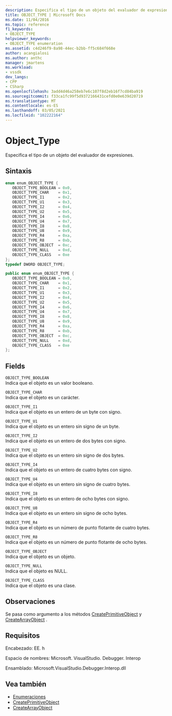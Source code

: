 ```yaml
---
description: Especifica el tipo de un objeto del evaluador de expresiones.
title: OBJECT_TYPE | Microsoft Docs
ms.date: 11/04/2016
ms.topic: reference
f1_keywords:
- OBJECT_TYPE
helpviewer_keywords:
- OBJECT_TYPE enumeration
ms.assetid: c4d246f9-8a98-44ec-b2bb-ff5c684f668e
author: acangialosi
ms.author: anthc
manager: jmartens
ms.workload:
- vssdk
dev_langs:
- CPP
- CSharp
ms.openlocfilehash: 3add4d46a258eb7e6c107f8d2eb16f7cd84ba919
ms.sourcegitcommit: f33ca1fc99f5d9372166431cefd0e0e639d20719
ms.translationtype: MT
ms.contentlocale: es-ES
ms.lasthandoff: 03/05/2021
ms.locfileid: "102222164"
---
```

# <a name="object_type"></a>Object_Type
Especifica el tipo de un objeto del evaluador de expresiones.

## <a name="syntax"></a>Sintaxis

```cpp
enum enum_OBJECT_TYPE { 
   OBJECT_TYPE_BOOLEAN = 0x0,
   OBJECT_TYPE_CHAR    = 0x1,
   OBJECT_TYPE_I1      = 0x2,
   OBJECT_TYPE_U1      = 0x3,
   OBJECT_TYPE_I2      = 0x4,
   OBJECT_TYPE_U2      = 0x5,
   OBJECT_TYPE_I4      = 0x6,
   OBJECT_TYPE_U4      = 0x7,
   OBJECT_TYPE_I8      = 0x8,
   OBJECT_TYPE_U8      = 0x9,
   OBJECT_TYPE_R4      = 0xa,
   OBJECT_TYPE_R8      = 0xb,
   OBJECT_TYPE_OBJECT  = 0xc,
   OBJECT_TYPE_NULL    = 0xd,
   OBJECT_TYPE_CLASS   = 0xe
};
typedef DWORD OBJECT_TYPE;
```

```csharp
public enum enum_OBJECT_TYPE { 
   OBJECT_TYPE_BOOLEAN = 0x0,
   OBJECT_TYPE_CHAR    = 0x1,
   OBJECT_TYPE_I1      = 0x2,
   OBJECT_TYPE_U1      = 0x3,
   OBJECT_TYPE_I2      = 0x4,
   OBJECT_TYPE_U2      = 0x5,
   OBJECT_TYPE_I4      = 0x6,
   OBJECT_TYPE_U4      = 0x7,
   OBJECT_TYPE_I8      = 0x8,
   OBJECT_TYPE_U8      = 0x9,
   OBJECT_TYPE_R4      = 0xa,
   OBJECT_TYPE_R8      = 0xb,
   OBJECT_TYPE_OBJECT  = 0xc,
   OBJECT_TYPE_NULL    = 0xd,
   OBJECT_TYPE_CLASS   = 0xe
};
```

## <a name="fields"></a>Fields
 `OBJECT_TYPE_BOOLEAN`\
 Indica que el objeto es un valor booleano.

 `OBJECT_TYPE_CHAR`\
 Indica que el objeto es un carácter.

 `OBJECT_TYPE_I1`\
 Indica que el objeto es un entero de un byte con signo.

 `OBJECT_TYPE_U1`\
 Indica que el objeto es un entero sin signo de un byte.

 `OBJECT_TYPE_I2`\
 Indica que el objeto es un entero de dos bytes con signo.

 `OBJECT_TYPE_U2`\
 Indica que el objeto es un entero sin signo de dos bytes.

 `OBJECT_TYPE_I4`\
 Indica que el objeto es un entero de cuatro bytes con signo.

 `OBJECT_TYPE_U4`\
 Indica que el objeto es un entero sin signo de cuatro bytes.

 `OBJECT_TYPE_I8`\
 Indica que el objeto es un entero de ocho bytes con signo.

 `OBJECT_TYPE_U8`\
 Indica que el objeto es un entero sin signo de ocho bytes.

 `OBJECT_TYPE_R4`\
 Indica que el objeto es un número de punto flotante de cuatro bytes.

 `OBJECT_TYPE_R8`\
 Indica que el objeto es un número de punto flotante de ocho bytes.

 `OBJECT_TYPE_OBJECT`\
 Indica que el objeto es un objeto.

 `OBJECT_TYPE_NULL`\
 Indica que el objeto es NULL.

 `OBJECT_TYPE_CLASS`\
 Indica que el objeto es una clase.

## <a name="remarks"></a>Observaciones
 Se pasa como argumento a los métodos [CreatePrimitiveObject](../../../extensibility/debugger/reference/idebugfunctionobject-createprimitiveobject.md) y [CreateArrayObject](../../../extensibility/debugger/reference/idebugfunctionobject-createarrayobject.md) .

## <a name="requirements"></a>Requisitos
 Encabezado: EE. h

 Espacio de nombres: Microsoft. VisualStudio. Debugger. Interop

 Ensamblado: Microsoft.VisualStudio.Debugger.Interop.dll

## <a name="see-also"></a>Vea también
- [Enumeraciones](../../../extensibility/debugger/reference/enumerations-visual-studio-debugging.md)
- [CreatePrimitiveObject](../../../extensibility/debugger/reference/idebugfunctionobject-createprimitiveobject.md)
- [CreateArrayObject](../../../extensibility/debugger/reference/idebugfunctionobject-createarrayobject.md)
